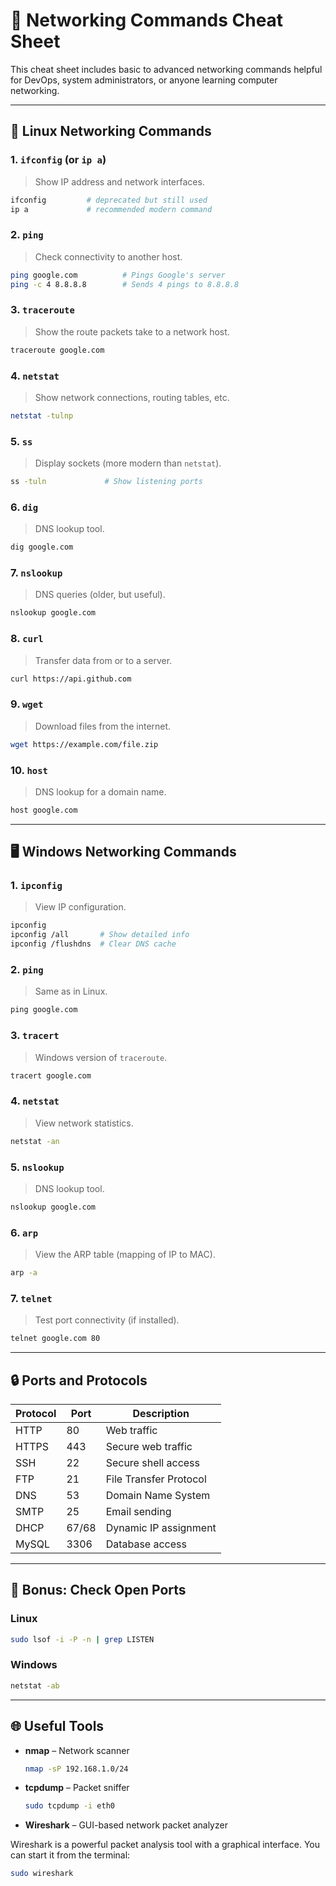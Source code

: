 
# 🧠 Networking Commands Cheat Sheet

This cheat sheet includes basic to advanced networking commands helpful for DevOps, system administrators, or anyone learning computer networking.

---

## 🔧 Linux Networking Commands

### 1. `ifconfig` (or `ip a`)

> Show IP address and network interfaces.

```bash
ifconfig         # deprecated but still used
ip a             # recommended modern command
```

### 2. `ping`

> Check connectivity to another host.

```bash
ping google.com          # Pings Google's server
ping -c 4 8.8.8.8        # Sends 4 pings to 8.8.8.8
```

### 3. `traceroute`

> Show the route packets take to a network host.

```bash
traceroute google.com
```

### 4. `netstat`

> Show network connections, routing tables, etc.

```bash
netstat -tulnp
```

### 5. `ss`

> Display sockets (more modern than `netstat`).

```bash
ss -tuln             # Show listening ports
```

### 6. `dig`

> DNS lookup tool.

```bash
dig google.com
```

### 7. `nslookup`

> DNS queries (older, but useful).

```bash
nslookup google.com
```

### 8. `curl`

> Transfer data from or to a server.

```bash
curl https://api.github.com
```

### 9. `wget`

> Download files from the internet.

```bash
wget https://example.com/file.zip
```

### 10. `host`

> DNS lookup for a domain name.

```bash
host google.com
```

---

## 🖥 Windows Networking Commands

### 1. `ipconfig`

> View IP configuration.

```bash
ipconfig
ipconfig /all       # Show detailed info
ipconfig /flushdns  # Clear DNS cache
```

### 2. `ping`

> Same as in Linux.

```cmd
ping google.com
```

### 3. `tracert`

> Windows version of `traceroute`.

```cmd
tracert google.com
```

### 4. `netstat`

> View network statistics.

```cmd
netstat -an
```

### 5. `nslookup`

> DNS lookup tool.

```cmd
nslookup google.com
```

### 6. `arp`

> View the ARP table (mapping of IP to MAC).

```cmd
arp -a
```

### 7. `telnet`

> Test port connectivity (if installed).

```cmd
telnet google.com 80
```

---

## 🔒 Ports and Protocols

| Protocol | Port  | Description            |
| -------- | ----- | ---------------------- |
| HTTP     | 80    | Web traffic            |
| HTTPS    | 443   | Secure web traffic     |
| SSH      | 22    | Secure shell access    |
| FTP      | 21    | File Transfer Protocol |
| DNS      | 53    | Domain Name System     |
| SMTP     | 25    | Email sending          |
| DHCP     | 67/68 | Dynamic IP assignment  |
| MySQL    | 3306  | Database access        |

---

## 🧪 Bonus: Check Open Ports

### Linux

```bash
sudo lsof -i -P -n | grep LISTEN
```

### Windows

```cmd
netstat -ab
```

---

## 🌐 Useful Tools

* **nmap** – Network scanner

  ```bash
  nmap -sP 192.168.1.0/24
  ```

* **tcpdump** – Packet sniffer

  ```bash
  sudo tcpdump -i eth0
  ```

* **Wireshark** – GUI-based network packet analyzer

Wireshark is a powerful packet analysis tool with a graphical interface. You can start it from the terminal:

```bash
sudo wireshark
```